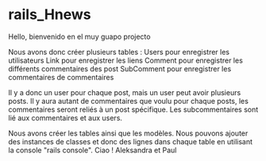# rails_Hnews


Hello, bienvenido en el muy guapo projecto 

Nous avons donc créer plusieurs tables : Users pour enregistrer les utilisateurs 
                                         Link pour enregistrer les liens 
                                         Comment pour enregistrer les différents commentaires des post
                                         SubComment pour enregistrer les commentaires de commentaires
                                         
Il y a donc un user pour chaque post, mais un user peut avoir plusieurs posts.
Il y aura autant de commentaires que voulu pour chaque posts, les commentaires seront reliés à un post spécifique.
Les subcommentaires sont lié aux commentaires et aux users.

Nous avons créer les tables ainsi que les modèles. Nous pouvons ajouter des instances de classes et donc des lignes dans chaque table en utilisant la console "rails console".
Ciao ! 
Aleksandra et Paul 

